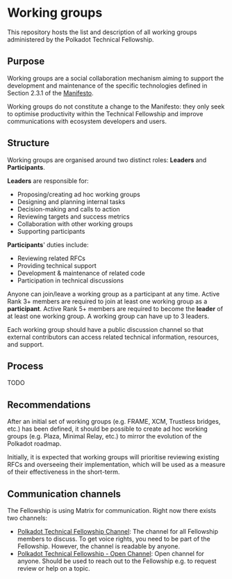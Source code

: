 # Working groups
This repository hosts the list and description of all working groups administered by the Polkadot Technical Fellowship. 

## Purpose
Working groups are a social collaboration mechanism aiming to support the development and maintenance of the specific technologies defined in Section 2.3.1 of the [Manifesto](https://github.com/polkadot-fellows/manifesto/blob/main/manifesto.pdf).

Working groups do not constitute a change to the Manifesto: they only seek to optimise productivity within the Technical Fellowship and improve communications with ecosystem developers and users.

## Structure
Working groups are organised around two distinct roles: **Leaders** and **Participants**.

**Leaders** are responsible for: 
- Proposing/creating ad hoc working groups
- Designing and planning internal tasks
- Decision-making and calls to action
- Reviewing targets and success metrics
- Collaboration with other working groups
- Supporting participants

**Participants**' duties include:
- Reviewing related RFCs
- Providing technical support
- Development & maintenance of related code
- Participation in technical discussions

Anyone can join/leave a working group as a participant at any time. 
Active Rank 3+ members are required to join at least one working group as a **participant**.
Active Rank 5+ members are required to become the **leader** of at least one working group.
A working group can have up to 3 leaders.

Each working group should have a public discussion channel so that external contributors can access related technical information, resources, and support.


## Process
TODO

## Recommendations
After an initial set of working groups (e.g. FRAME, XCM, Trustless bridges, etc.) has been defined, it should be possible to create ad hoc working groups (e.g. Plaza, Minimal Relay, etc.) to mirror the evolution of the Polkadot roadmap.

Initially, it is expected that working groups will prioritise reviewing existing RFCs and overseeing their implementation, which will be used as a measure of their effectiveness in the short-term.

## Communication channels
The Fellowship is using Matrix for communication. Right now there exists two channels:
- [Polkadot Technical Fellowship Channel](https://matrix.to/#/#fellowship-members:parity.io): The channel for all Fellowship members to discuss. To get voice rights, you need to be part of the Fellowship. However, the channel is readable by anyone.
- [Polkadot Technical Fellowship - Open Channel](https://matrix.to/#/#fellowship-open-channel:parity.io): Open channel for anyone. Should be used to reach out to the Fellowship e.g. to request review or help on a topic.
